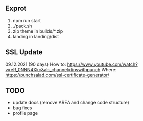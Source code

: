 ## Exprot

1. npm run start
2. ./pack.sh
3. zip theme in builds/*.zip
4. landing in landing/dist


## SSL Update
09.12.2021 (90 days)
How to: https://www.youtube.com/watch?v=eR_0NNN4Xkc&ab_channel=tipswithpunch
Where: https://punchsalad.com/ssl-certificate-generator/

## TODO
- update docs (remove AREA and change code structure)
- bug fixes
- profile page